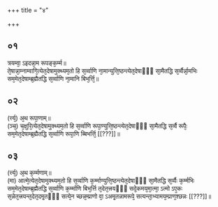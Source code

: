 +++
title = "४"

+++
## ०१
त्रयम्वा᳘ ऽइदन्ना᳘म रूपङ्क᳘र्म्म॥  
ते᳘षान्ना᳘म्नाम्वागि᳘त्येत᳘देषामुक्थ्यम᳘तो हि स᳘र्व्वाणि ना᳘मान्युत्ति᳘ष्ठन्त्येत᳘देषाᳫँ᳭ सा᳘मैतद्धि स᳘र्व्वैर्न्ना᳘मभिः सम᳘मेत᳘देषाम्ब्र᳘ह्मैतद्धि स᳘र्व्वाणि ना᳘मानि बिभ᳘र्त्ति᳘॥  
## ०२
(र्त्त्य᳘) अ᳘थ रूपा᳘णाम्॥  
(ञ्च᳘) च᳘क्षुरि᳘त्येत᳘देषामुक्थ्यम᳘तो हि स᳘र्व्वाणि रूपा᳘ण्युत्ति᳘ष्ठन्त्येत᳘देषाᳫँ᳭ सा᳘मैतद्धि स᳘र्व्वै रूपैः᳘ सम᳘मेत᳘देषाम्ब्र᳘ह्मैतद्धि स᳘र्व्वाणि रूपा᳘णि ब्बिभर्त्ति᳘ [[???]]॥  
## ०३
(र्त्त्य᳘) अ᳘थ क᳘र्म्मणाम्॥  
(मा) आत्मे᳘त्येत᳘देषामुक्थ्यम᳘तो हि स᳘र्व्वाणि क᳘र्म्माण्युत्ति᳘ष्ठन्त्येत᳘देषाᳫँ᳭ सा᳘मैतद्धि स᳘र्व्वैः क᳘र्म्मभिः सम᳘मेत᳘देषाम्ब्र᳘ह्मैतद्धि स᳘र्व्वाणि क᳘र्म्माणि बिभ᳘र्त्ति त᳘देत᳘त्त्रयᳫँ᳭ सदे᳘कमय᳘मा᳘त्मा᳘ ऽत्मो ऽए᳘कः स᳘न्नेत᳘त्त्रयन्त᳘देत᳘दमृ᳘तᳫँ᳭ सत्ये᳘न च्छन्न᳘म्प्राणो वा᳘ ऽअमृ᳘तन्नामरूपे᳘ सत्यन्ता᳘भ्यामय᳘म्प्राण᳘श्छन्नः [[???]]॥  
